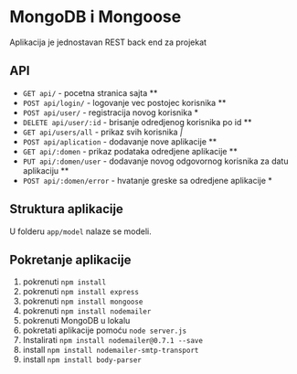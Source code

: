 # MongoDB i Mongoose

Aplikacija je jednostavan REST back end za projekat

## API

* `GET api/` - pocetna stranica sajta **
* `POST api/login/` - logovanje vec postojec korisnika **
* `POST api/user/` - registracija novog korisnika *
* `DELETE api/user/:id` - brisanje odredjenog korisnika po id **
* `GET api/users/all` - prikaz svih korisnika *|*
* `POST api/aplication` - dodavanje nove aplikacije **
* `GET api/:domen` - prikaz podataka odredjene aplikacije **
* `PUT api/:domen/user` - dodavanje novog odgovornog korisnika za datu aplikaciju **
* `POST api/:domen/error` - hvatanje greske sa odredjene aplikacije *




## Struktura aplikacije

U folderu `app/model` nalaze se modeli.


## Pokretanje aplikacije

1. pokrenuti `npm install`
2. pokrenuti `npm install express`
3. pokrenuti `npm install mongoose`
4. pokrenuti `npm install nodemailer`
5. pokrenuti MongoDB u lokalu
6. pokretati aplikacije pomoću `node server.js`
7. Instalirati `npm install nodemailer@0.7.1 --save`
8. install `npm install nodemailer-smtp-transport`
9. install `npm install body-parser`
